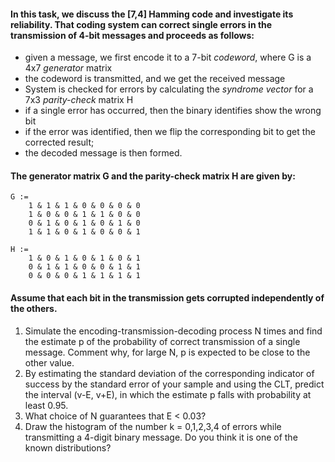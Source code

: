 #### In this task, we discuss the [7,4] Hamming code and investigate its reliability. That coding system can correct single errors in the transmission of 4-bit messages and proceeds as follows:   

* given a message, we first encode it to a 7-bit _codeword_, where G is a 4x7 _generator_ matrix  
* the codeword is transmitted, and we get the received message  
* System is checked for errors by calculating the _syndrome vector_ for a 7x3 _parity-check_ matrix H  
* if a single error has occurred, then the binary identifies show the wrong bit
* if the error was identified, then we flip the corresponding bit to get the corrected result;  
* the decoded message is then formed. 
  
#### The __generator__ matrix G and the __parity-check__ matrix H are given by:

	G := 
		1 & 1 & 1 & 0 & 0 & 0 & 0
		1 & 0 & 0 & 1 & 1 & 0 & 0
		0 & 1 & 0 & 1 & 0 & 1 & 0
		1 & 1 & 0 & 1 & 0 & 0 & 1
 
	H :=
		1 & 0 & 1 & 0 & 1 & 0 & 1
		0 & 1 & 1 & 0 & 0 & 1 & 1
		0 & 0 & 0 & 1 & 1 & 1 & 1


#### Assume that each bit in the transmission gets corrupted independently of the others.

1.  Simulate the encoding-transmission-decoding process N times and find the estimate p of the probability of correct transmission of a single message. Comment why, for large N, p is expected to be close to the other value.  
2. By estimating the standard deviation of the corresponding indicator of success by the standard error of your sample and using the CLT, predict the interval (v-E, v+E), in which the estimate  p falls with probability at least 0.95.  
3.  What choice of N guarantees that E < 0.03?  
4.  Draw the histogram of the number k = 0,1,2,3,4 of errors while transmitting a 4-digit binary message. Do you think it is one of the known distributions?
